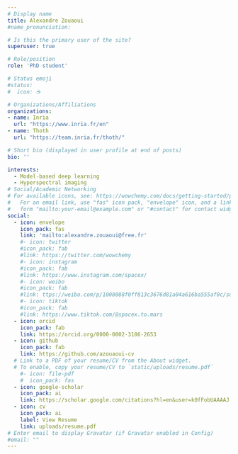 ```yaml
---
# Display name
title: Alexandre Zouaoui
#name_pronunciation: 

# Is this the primary user of the site?
superuser: true

# Role/position
role: 'PhD student'

# Status emoji
#status:
#  icon: ☕️

# Organizations/Affiliations
organizations:
- name: Inria
  url: "https://www.inria.fr/en"
- name: Thoth
  url: "https://team.inria.fr/thoth/"

# Short bio (displayed in user profile at end of posts)
bio: ''

interests: 
  - Model-based deep learning
  - Hyperspectral imaging
# Social/Academic Networking
# For available icons, see: https://wowchemy.com/docs/getting-started/page-builder/#icons
#   For an email link, use "fas" icon pack, "envelope" icon, and a link in the
#   form "mailto:your-email@example.com" or "#contact" for contact widget.
social:
  - icon: envelope
    icon_pack: fas
    link: 'mailto:alexandre.zouaoui@free.fr'
    #- icon: twitter
    #icon_pack: fab
    #link: https://twitter.com/wowchemy
    #- icon: instagram
    #icon_pack: fab
    #link: https://www.instagram.com/spacex/
    #- icon: weibo
    #icon_pack: fab
    #link: ttps://weibo.com/p/1008088f0ff813c3676d81a04a616ba555af0c/super_index
    #- icon: tiktok
    #icon_pack: fab
    #link: https://www.tiktok.com/@spacex.to.mars
  - icon: orcid
    icon_pack: fab
    link: https://orcid.org/0000-0002-3186-2653
  - icon: github
    icon_pack: fab
    link: https://github.com/azouaoui-cv
  # Link to a PDF of your resume/CV from the About widget.
  # To enable, copy your resume/CV to `static/uploads/resume.pdf`
    #- icon: file-pdf
    #  icon_pack: fas
  - icon: google-scholar
    icon_pack: ai
    link: https://scholar.google.com/citations?hl=en&user=k0fFobUAAAAJ
  - icon: cv
    icon_pack: ai
    label: View Resume
    link: uploads/resume.pdf
# Enter email to display Gravatar (if Gravatar enabled in Config)
#email: ""
---
```

